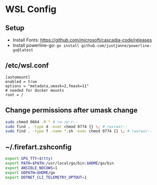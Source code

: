 # WSL Config

## Setup
- Install Fonts: https://github.com/microsoft/cascadia-code/releases
- Install powerline-go: `go install github.com/justjanne/powerline-go@latest`

## /etc/wsl.conf
```
[automount]
enabled = true
options = "metadata,umask=2,fmask=11"
# needed for docker mounts
root = /
```

## Change permissions after umask change
```bash
sudo chmod 0664 -R * # rw-rw-r--
sudo find . -type d -exec chmod 0774 {} \; # rwxrwxr--
sudo find . -type f -name *.sh -exec chmod 0774 {} \; # rwxrwxr--
```

## ~/.firefart.zshconfig
```bash
export GPG_TTY=$(tty)
export PATH=$PATH:/usr/local/go/bin:$HOME/go/bin
export ANSIBLE_NOCOWS=1
export GOPATH=$HOME/go
export DOTNET_CLI_TELEMETRY_OPTOUT=1
```
